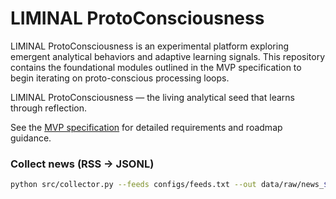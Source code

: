 # LIMINAL ProtoConsciousness

LIMINAL ProtoConsciousness is an experimental platform exploring emergent analytical behaviors and adaptive learning signals.
This repository contains the foundational modules outlined in the MVP specification to begin iterating on proto-conscious processing loops.

LIMINAL ProtoConsciousness — the living analytical seed that learns through reflection.

See the [MVP specification](docs/MVP_SPEC.md) for detailed requirements and roadmap guidance.

### Collect news (RSS → JSONL)
```bash
python src/collector.py --feeds configs/feeds.txt --out data/raw/news_$(date +%Y%m%d).jsonl --min-length 40 --max-items 1000
```
